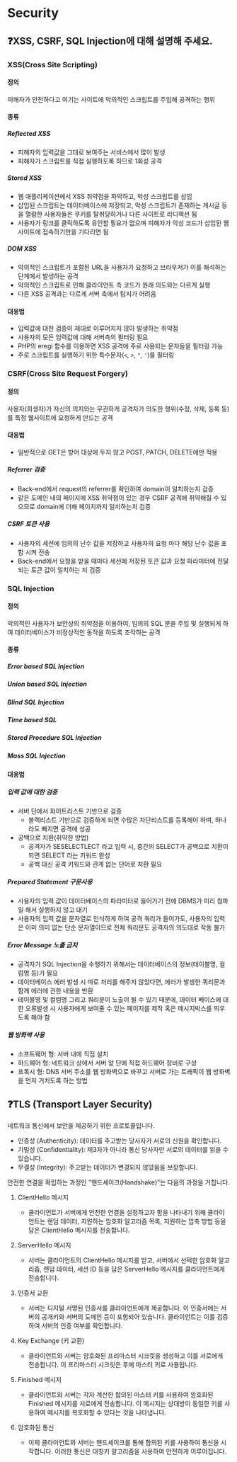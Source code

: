 # Security

## ❓XSS, CSRF, SQL Injection에 대해 설명해 주세요.

### XSS(Cross Site Scripting)

#### 정의

피해자가 안전하다고 여기는 사이트에 악의적인 스크립트를 주입해 공격하는 행위

#### 종류

##### Reflected XSS

- 피해자의 입력값을 그대로 보여주는 서비스에서 많이 발생
- 피해자가 스크립트를 직접 실행하도록 하므로 1회성 공격

##### Stored XSS

- 웹 애플리케이션에서 XSS 취약점을 파악하고, 악성 스크립트를 삽입
- 삽입된 스크립트는 데이터베이스에 저장되고, 악성 스크립트가 존재하는 게시글 등을 열람한 사용자들은 쿠키를 탈취당하거나 다른 사이트로 리디렉션 됨
- 사용자가 링크를 클릭하도록 유인할 필요가 없으며 피해자가 악성 코드가 삽입된 웹사이트에 접속하기만을 기다리면 됨

##### DOM XSS

- 악의적인 스크립트가 포함된 URL을 사용자가 요청하고 브라우저가 이를 해석하는 단계에서 발생하는 공격
- 악의적인 스크립트로 인해 클라이언트 측 코드가 원래 의도와는 다르게 실행
- 다른 XSS 공격과는 다르게 서버 측에서 탐지가 어려움

#### 대응법

- 입력값에 대한 검증이 제대로 이루어지지 않아 발생하는 취약점
- 사용자의 모든 입력값에 대해 서버측의 필터링 필요
- PHP의 eregi 함수를 이용하면 XSS 공격에 주로 사용되는 문자들을 필터링 가능
- 주로 스크립트를 실행하기 위한 특수문자(`<`, `>`, `"`, `'`)를 필터링

### CSRF(Cross Site Request Forgery)

#### 정의

사용자(희생자)가 자신의 의지와는 무관하게 공격자가 의도한 행위(수정, 삭제, 등록 등)를 특정 웹사이트에 요청하게 만드는 공격

#### 대응법

- 일반적으로 GET은 방어 대상에 두지 않고 POST, PATCH, DELETE에만 적용

##### Referrer 검증

- Back-end에서 request의 referrer를 확인하여 domain이 일치하는지 검증
- 같은 도메인 내의 페이지에 XSS 취약점이 있는 경우 CSRF 공격에 취약해질 수 있으므로 domain에 더해 페이지까지 일치하는지 검증

##### CSRF 토큰 사용

- 사용자의 세션에 임의의 난수 값을 저장하고 사용자의 요청 마다 해당 난수 값을 포함 시켜 전송
- Back-end에서 요청을 받을 때마다 세션에 저장된 토큰 값과 요청 파라미터에 전달되는 토큰 값이 일치하는 지 검증

### SQL Injection

#### 정의

악의적인 사용자가 보안상의 취약점을 이용하여, 임의의 SQL 문을 주입 및 실행되게 하여 데이터베이스가 비정상적인 동작을 하도록 조작하는 공격

#### 종류

##### Error based SQL Injection

##### Union based SQL Injection

##### Blind SQL Injection

##### Time based SQL

##### Stored Procedure SQL Injection

##### Mass SQL Injection

#### 대응법

##### 입력 값에 대한 검증

- 서버 단에서 화이트리스트 기반으로 검증
  - 블랙리스트 기반으로 검증하게 되면 수많은 차단리스트를 등록해야 하며, 하나라도 빠지면 공격에 성공
- 공백으로 치환(취약한 방법)
  - 공격자가 SESELECTLECT 라고 입력 시, 중간의 SELECT가 공백으로 치환이 되면 SELECT 라는 키워드 완성
  - 공백 대신 공격 키워드와 관계 없는 단어로 치환 필요

##### Prepared Statement 구문사용

- 사용자의 입력 값이 데이터베이스의 파라미터로 들어가기 전에 DBMS가 미리 컴파일 해서 실행하지 않고 대기
- 사용자의 입력 값을 문자열로 인식하게 하여 공격 쿼리가 들어가도, 사용자의 입력은 이미 의미 없는 단순 문자열이므로 전체 쿼리문도 공격자의 의도대로 작동 불가

##### Error Message 노출 금지

- 공격자가 SQL Injection을 수행하기 위해서는 데이터베이스의 정보(테이블명, 컬럼명 등)가 필요
- 데이터베이스 에러 발생 시 따로 처리를 해주지 않았다면, 에러가 발생한 쿼리문과 함께 에러에 관한 내용을 반환
- 테이블명 및 컬럼명 그리고 쿼리문이 노출이 될 수 있기 때문에, 데이터 베이스에 대한 오류발생 시 사용자에게 보여줄 수 있는 페이지를 제작 혹은 메시지박스를 띄우도록 해야 함

##### 웹 방화벽 사용

- 소프트웨어 형: 서버 내에 직접 설치
- 하드웨어 형: 네트워크 상에서 서버 앞 단에 직접 하드웨어 장비로 구성
- 프록시 형: DNS 서버 주소를 웹 방화벽으로 바꾸고 서버로 가는 트래픽이 웹 방화벽을 먼저 거치도록 하는 방법

## ❓TLS (Transport Layer Security)

네트워크 통신에서 보안을 제공하기 위한 프로토콜입니다.

- 인증성 (Authenticity): 데이터를 주고받는 당사자가 서로의 신원을 확인합니다.
- 기밀성 (Confidentiality): 제3자가 아니라 통신 당사자만 서로의 데이터를 읽을 수 있습니다.
- 무결성 (Integrity): 주고받는 데이터가 변경되지 않았음을 보장합니다.

안전한 연결을 확립하는 과정인 "핸드셰이크(Handshake)"는 다음의 과정을 거칩니다.

1. ClientHello 메시지

   - 클라이언트가 서버에게 안전한 연결을 설정하고자 함을 나타내기 위해 클라이언트는 랜덤 데이터, 지원하는 암호화 알고리즘 목록, 지원하는 압축 방법 등을 담은 ClientHello 메시지를 전송합니다.

2. ServerHello 메시지

   - 서버는 클라이언트의 ClientHello 메시지를 받고, 서버에서 선택한 암호화 알고리즘, 랜덤 데이터, 세션 ID 등을 담은 ServerHello 메시지를 클라이언트에게 전송합니다.

3. 인증서 교환

   - 서버는 디지털 서명된 인증서를 클라이언트에게 제공합니다. 이 인증서에는 서버의 공개키와 서버의 도메인 등이 포함되어 있습니다. 클라이언트는 이를 검증하여 서버의 인증 여부를 확인합니다.

4. Key Exchange (키 교환)

   - 클라이언트와 서버는 암호화된 프리마스터 시크릿을 생성하고 이를 서로에게 전송합니다. 이 프리마스터 시크릿은 후에 마스터 키로 사용됩니다.

5. Finished 메시지

   - 클라이언트와 서버는 각자 계산한 합의된 마스터 키를 사용하여 암호화된 Finished 메시지를 서로에게 전송합니다. 이 메시지는 상대방이 동일한 키를 사용하여 메시지를 복호화할 수 있다는 것을 나타냅니다.

6. 암호화된 통신

   - 이제 클라이언트와 서버는 핸드셰이크를 통해 합의된 키를 사용하여 통신을 시작합니다. 이러한 통신은 대칭키 알고리즘을 사용하여 안전하게 이루어집니다.

